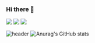 ### Hi there 👋

<!--
**Grapefruitgreentealoe/Grapefruitgreentealoe** is a ✨ _special_ ✨ repository because its `README.md` (this file) appears on your GitHub profile.

Here are some ideas to get you started:

- 🔭 I’m currently working on ...
- 🌱 I’m currently learning ...
- 👯 I’m looking to collaborate on ...
- 🤔 I’m looking for help with ...
- 💬 Ask me about ...
- 📫 How to reach me: ...
- 😄 Pronouns: ...
- ⚡ Fun fact: ...
-->
<img src="https://img.shields.io/badge/-redux--toolkit-%23764ABC?style=for-the-badge&logo=redux-toolkit&logoColor=black"/>
<img src="https://img.shields.io/badge/-react%20-%2361DAFB?style=for-the-badge&logo=react&logoColor=black"/>
<img src="https://img.shields.io/badge/-react--router-%23CA4245?style=for-the-badge&logo=react-router&logoColor=black"/>

![header](https://capsule-render.vercel.app/api?type=wave&color=auto&height=300&section=header&text=Grapefruitgreentealoe&fontSize=90)
![Anurag's GitHub stats](https://github-readme-stats.vercel.app/api?username=Grapefruitgreentealoe&show_icons=true&theme=radical)

